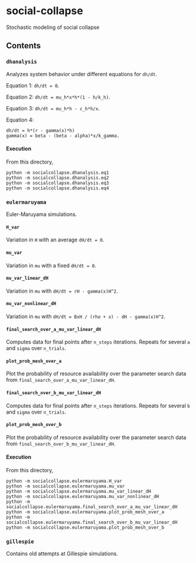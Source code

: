 # social-collapse
Stochastic modeling of social collapse

## Contents

### `dhanalysis`
Analyzes system behavior under different equations for `dh/dt`.

Equation 1: `dh/dt = 0`.

Equation 2: `dh/dt = mu_h*x*h*(1 - h/k_h)`.

Equation 3: `dh/dt = mu_h*h - c_h*h/x`.

Equation 4:
```
dh/dt = h*(r - gamma(x)*h)
gamma(x) = beta - (beta - alpha)*x/k_gamma.
```

#### Execution
From this directory,
```
python -m socialcollapse.dhanalysis.eq1
python -m socialcollapse.dhanalysis.eq2
python -m socialcollapse.dhanalysis.eq3
python -m socialcollapse.dhanalysis.eq4
```

### `eulermaruyama`
Euler-Maruyama simulations.

#### `H_var`
Variation in `H` with an average `dH/dt = 0`.

#### `mu_var`
Variation in `mu` with a fixed `dH/dt = 0`.

#### `mu_var_linear_dH`
Variation in `mu` with `dH/dt = rH - gamma(x)H^2`.

#### `mu_var_nonlinear_dH`
Variation in `mu` with `dH/dt = BxH / (rho + x) - dH - gamma(x)H^2`.

#### `final_search_over_a_mu_var_linear_dH`
Computes data for final points after `n_steps` iterations. Repeats for several `a` and `sigma` over `n_trials`.

#### `plot_prob_mesh_over_a`
Plot the probability of resource availability over the parameter search data from `final_search_over_a_mu_var_linear_dH`.

#### `final_search_over_b_mu_var_linear_dH`
Computes data for final points after `n_steps` iterations. Repeats for several `b` and `sigma` over `n_trials`.

#### `plot_prob_mesh_over_b`
Plot the probability of resource availability over the parameter search data from `final_search_over_b_mu_var_linear_dH`.

#### Execution
From this directory,
```
python -m socialcollapse.eulermaruyama.H_var
python -m socialcollapse.eulermaruyama.mu_var
python -m socialcollapse.eulermaruyama.mu_var_linear_dH
python -m socialcollapse.eulermaruyama.mu_var_nonlinear_dH
python -m socialcollapse.eulermaruyama.final_search_over_a_mu_var_linear_dH
python -m socialcollapse.eulermaruyama.plot_prob_mesh_over_a
python -m socialcollapse.eulermaruyama.final_search_over_b_mu_var_linear_dH
python -m socialcollapse.eulermaruyama.plot_prob_mesh_over_b
```

### `gillespie`
Contains old attempts at Gillespie simulations.
